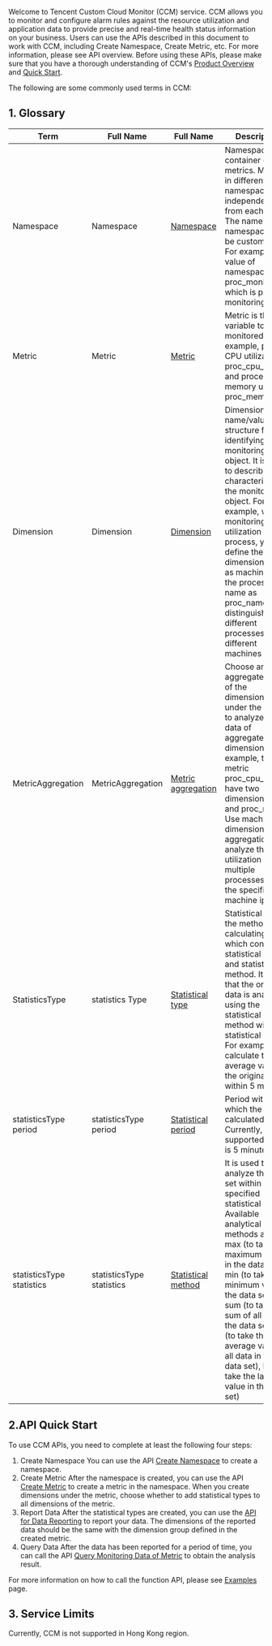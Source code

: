 Welcome to Tencent Custom Cloud Monitor (CCM) service.
CCM allows you to monitor and configure alarm rules against the resource utilization and application data to provide precise and real-time health status information on your business.
Users can use the APIs described in this document to work with CCM, including Create Namespace, Create Metric, etc. For more information, please see API overview.
Before using these APIs, please make sure that you have a thorough understanding of CCM's <a href="https://cloud.tencent.com/doc/product/397/3984">Product Overview</a> and <a href="https://cloud.tencent.com/doc/product/397/3989">Quick Start</a>.


The following are some commonly used terms in CCM:
## 1. Glossary

| Term | Full Name | Full Name | Description |
|---------|---------|---------|---------|
| Namespace | Namespace | <a href="https://cloud.tencent.com/doc/product/397/3984">Namespace</a> | Namespace is a container of metrics. Metrics in different namespaces are independent from each other. The name of namespace can be customized. For example, the value of namespace is proc_monitor, which is process monitoring |
| Metric  | Metric | <a href="https://cloud.tencent.com/doc/product/397/3984">Metric</a> | Metric is the variable to be monitored. For example, process CPU utilization is proc_cpu_usage, and process memory usage is proc_mem_usage |
| Dimension | Dimension |<a href="https://cloud.tencent.com/doc/product/397/3984">Dimension</a> | Dimension is the name/value pair structure for identifying a monitoring object. It is used to describe the characteristics of the monitoring object. For example, when monitoring CPU utilization of a process, you can define the dimension name as machine ip, the process name as proc_name, to distinguish different processes on different machines |
| MetricAggregation | MetricAggregation | <a href="https://cloud.tencent.com/doc/product/397/3984">Metric aggregation</a> | Choose and aggregate some of the dimensions under the metric to analyze the data of aggregated dimensions. For example, the metric proc_cpu_usage have two dimensions: ip and proc_name. Use machine ip dimension for aggregation to analyze the CPU utilization of multiple processes under the specified machine ip.
| StatisticsType | statistics Type | <a href="https://cloud.tencent.com/doc/product/397/3984">Statistical type</a> | Statistical type is the method for calculating data, which consists of statistical period and statistical method. It means that the original data is analyzed using the statistical method within statistical period. For example, to calculate the average value of the original data within 5 minutes.
|statisticsType period|statisticsType period|<a href="https://cloud.tencent.com/doc/product/397/3984">Statistical period</a> | Period within which the data is calculated. Currently, the supported period is 5 minutes |
|statisticsType statistics|statisticsType statistics| <a href="https://cloud.tencent.com/doc/product/397/3984">Statistical method</a> | It is used to analyze the data set within a specified statistical period. Available analytical methods are: max (to take the maximum value in the data set), min (to take the minimum value in the data set), sum (to take the sum of all data in the data set), avg (to take the average value of all data in the data set), last (to take the last value in the data set) |


## 2.API Quick Start
To use CCM APIs, you need to complete at least the following four steps:

1. Create Namespace
You can use the API [Create Namespace](/doc/api/255/创建命名空间) to create a namespace.
2. Create Metric
After the namespace is created, you can use the API [Create Metric](/doc/api/255/创建指标) to create a metric in the namespace. When you create dimensions under the metric, choose whether to add statistical types to all dimensions of the metric.
3. Report Data
After the statistical types are created, you can use the [API for Data Reporting](/doc/api/255/数据上报接口) to report your data. The dimensions of the reported data should be the same with the dimension group defined in the created metric.
4. Query Data
After the data has been reported for a period of time, you can call the API [Query Monitoring Data of Metric](/doc/api/255/查询指标监控数据) to obtain the analysis result.

For more information on how to call the function API, please see [Examples](/doc/api/255/使用示例) page.



## 3. Service Limits
Currently, CCM is not supported in Hong Kong region.









